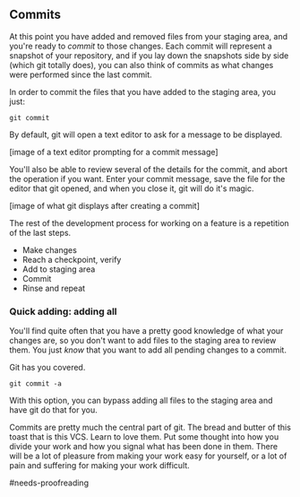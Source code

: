 ## Commits

At this point you have added and removed files from your staging area, and you're ready to _commit_ to those changes. Each commit will represent a snapshot of your repository, and if you lay down the snapshots side by side (which git totally does), you can also think of commits as what changes were performed since the last commit.

In order to commit the files that you have added to the staging area, you just:

```console
git commit
```

By default, git will open a text editor to ask for a message to be displayed.

[image of a text editor prompting for a commit message]

You'll also be able to review several of the details for the commit, and abort the operation if you want. Enter your commit message, save the file for the editor that git opened, and when you close it, git will do it's magic.

[image of what git displays after creating a commit]

The rest of the development process for working on a feature is a repetition of the last steps.

* Make changes
* Reach a checkpoint, verify
* Add to staging area
* Commit
* Rinse and repeat

### Quick adding: adding all

You'll find quite often that you have a pretty good knowledge of what your changes are, so you don't want to add files to the staging area to review them. You just _know_ that you want to add all pending changes to a commit.

Git has you covered. 

```console
git commit -a
```

With this option, you can bypass adding all files to the staging area and have git do that for you.

Commits are pretty much the central part of git. The bread and butter of this toast that is this VCS. Learn to love them. Put some thought into how you divide your work and how you signal what has been done in them. There will be a lot of pleasure from making your work easy for yourself, or a lot of pain and suffering for making your work difficult.

#needs-proofreading